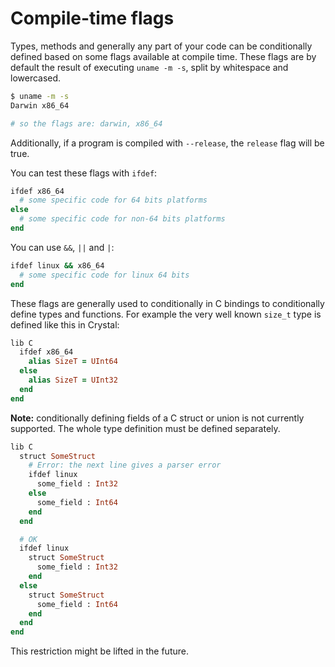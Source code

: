 # Compile-time flags

Types, methods and generally any part of your code can be conditionally defined based on some flags available at compile time. These flags are by default the result of executing `uname -m -s`, split by whitespace and lowercased.

```bash
$ uname -m -s
Darwin x86_64

# so the flags are: darwin, x86_64
```

Additionally, if a program is compiled with `--release`, the `release` flag will be true.

You can test these flags with `ifdef`:

```ruby
ifdef x86_64
  # some specific code for 64 bits platforms
else
  # some specific code for non-64 bits platforms
end
```

You can use `&&`, `||` and `|`:

```ruby
ifdef linux && x86_64
  # some specific code for linux 64 bits
end
```

These flags are generally used to conditionally in C bindings to conditionally define types and functions. For example the very well known `size_t` type is defined like this in Crystal:

```ruby
lib C
  ifdef x86_64
    alias SizeT = UInt64
  else
    alias SizeT = UInt32
  end
end
```

**Note:** conditionally defining fields of a C struct or union is not currently supported. The whole type definition must be defined separately.

```ruby
lib C
  struct SomeStruct
    # Error: the next line gives a parser error
    ifdef linux
      some_field : Int32
    else
      some_field : Int64
    end
  end

  # OK
  ifdef linux
    struct SomeStruct
      some_field : Int32
    end
  else
    struct SomeStruct
      some_field : Int64
    end
  end
end
```

This restriction might be lifted in the future.
